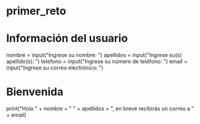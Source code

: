 # primer_reto
# Información del usuario
nombre = input("Ingrese su nombre: ")
apellidos = input("Ingrese su(s) apellido(s): ")
telefono = input("Ingrese su número de teléfono: ")
email = input("Ingrese su correo electrónico: ")

# Bienvenida
print("Hola " + nombre + " " + apellidos + ", en breve recibirás un correo a " + email)

